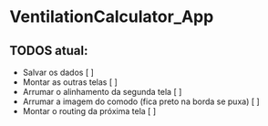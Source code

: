 # VentilationCalculator_App

## TODOS atual:

* Salvar os dados [ ]
* Montar as outras telas [ ]
* Arrumar o alinhamento da segunda tela [ ]
* Arrumar a imagem do comodo (fica preto na borda se puxa) [ ]
* Montar o routing da próxima tela [ ]
